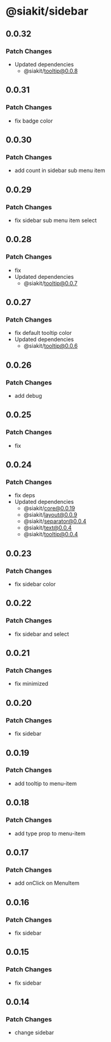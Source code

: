 # @siakit/sidebar

## 0.0.32

### Patch Changes

- Updated dependencies
  - @siakit/tooltip@0.0.8

## 0.0.31

### Patch Changes

- fix badge color

## 0.0.30

### Patch Changes

- add count in sidebar sub menu item

## 0.0.29

### Patch Changes

- fix sidebar sub menu item select

## 0.0.28

### Patch Changes

- fix
- Updated dependencies
  - @siakit/tooltip@0.0.7

## 0.0.27

### Patch Changes

- fix default tooltip color
- Updated dependencies
  - @siakit/tooltip@0.0.6

## 0.0.26

### Patch Changes

- add debug

## 0.0.25

### Patch Changes

- fix

## 0.0.24

### Patch Changes

- fix deps
- Updated dependencies
  - @siakit/core@0.0.19
  - @siakit/layout@0.0.9
  - @siakit/separator@0.0.4
  - @siakit/text@0.0.4
  - @siakit/tooltip@0.0.4

## 0.0.23

### Patch Changes

- fix sidebar color

## 0.0.22

### Patch Changes

- fix sidebar and select

## 0.0.21

### Patch Changes

- fix minimized

## 0.0.20

### Patch Changes

- fix sidebar

## 0.0.19

### Patch Changes

- add tooltip to menu-item

## 0.0.18

### Patch Changes

- add type prop to menu-item

## 0.0.17

### Patch Changes

- add onClick on MenuItem

## 0.0.16

### Patch Changes

- fix sidebar

## 0.0.15

### Patch Changes

- fix sidebar

## 0.0.14

### Patch Changes

- change sidebar
